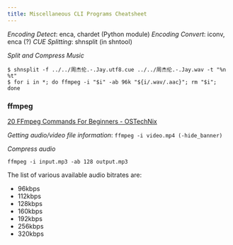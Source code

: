 ```yaml
---
title: Miscellaneous CLI Programs Cheatsheet
---
```


*Encoding Detect*: enca, chardet (Python module)
*Encoding Convert*: iconv, enca (?)
*CUE Splitting*: shnsplit (in shntool)

*Split and Compress Music*
```
$ shnsplit -f ../../周杰伦.-.Jay.utf8.cue ../../周杰伦.-.Jay.wav -t "%n %t"
$ for i in *; do ffmpeg -i "$i" -ab 96k "${i/.wav/.aac}"; rm "$i";
done
```

### ffmpeg

[20 FFmpeg Commands For Beginners -
OSTechNix](https://www.ostechnix.com/20-ffmpeg-commands-beginners/)

*Getting audio/video file information*: `ffmpeg -i video.mp4
(-hide_banner)`

*Compress audio*

`ffmpeg -i input.mp3 -ab 128 output.mp3`

The list of various available audio bitrates are:

- 96kbps
- 112kbps
- 128kbps
- 160kbps
- 192kbps
- 256kbps
- 320kbps
